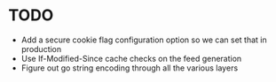 # TODO

- Add a secure cookie flag configuration option so we can set that in production
- Use If-Modified-Since cache checks on the feed generation
- Figure out go string encoding through all the various layers
